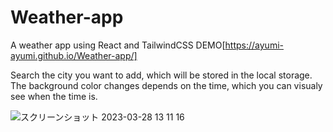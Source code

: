 # Weather-app

A weather app using React and TailwindCSS
DEMO[https://ayumi-ayumi.github.io/Weather-app/]

Search the city you want to add, which will be stored in the local storage.
The background color changes depends on the time, which you can visualy see when the time is.

![スクリーンショット 2023-03-28 13 11 16](https://user-images.githubusercontent.com/69543331/228219028-17ee8ba2-0ada-4ee1-8a2a-a2616f670d7a.png)
